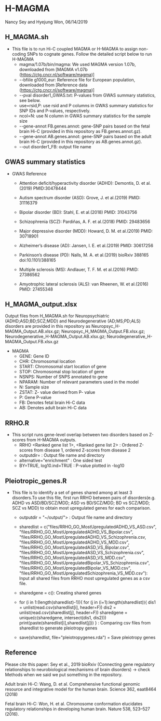 # H-MAGMA
Nancy Sey and Hyejung Won, 06/14/2019

## H_MAGMA.sh
* This file is to run Hi-C coupled MAGMA or H-MAGMA to assign non-coding SNPs to cognate genes. Follow the detailed script below to run H-MAGMA
   - magma/1.07b/bin/magma: We used MAGMA version 1.07b, downloaded from [MAGMA v1.07b (https://ctg.cncr.nl/software/magma)]
   - --bfiile g1000_eur: Reference file for European population, downloaded from [Reference data (https://ctg.cncr.nl/software/magma)]
   - --pval disorder1_GWAS.txt: P-values from GWAS summary statistics, see below. 
   - use=rsid,P: use rsid and P columns in GWAS summary statistics for SNP IDs and P-values, respectively.
   - ncol=N: use N column in GWAS summary statistics for the sample size
   - --gene-annot FB.genes.annot: gene-SNP pairs based on the fetal brain Hi-C (provided in this repository as    FB.genes.annot.gz).
   - --gene-annot AB.genes.annot: gene-SNP pairs based on the adult brain Hi-C (provided in this repository as AB.genes.annot.gz).
   - --out disorder1_FB: output file name

## GWAS summary statistics
* GWAS Reference
   - Attention deficit/hyperactivity disorder (ADHD): Demontis, D. et al.(2019) PMID:30478444	

   - Autism spectrum disorder (ASD): Grove, J. et al.(2019) PMID: 31116379 

   - Bipolar disorder (BD): Stahl, E. et al.(2018) PMID: 31043756

   - Schizophrenia (SCZ): Pardiñas, A. F. et al.(2018) PMID: 29483656 

   - Major depressive disorder (MDD): Howard, D. M. et al.(2019) PMID: 30718901 

   - Alzheimer’s disease (AD): Jansen, I. E. et al.(2019) PMID: 30617256
 
   - Parkinson’s disease (PD): Nalls, M. A. et al.(2019) bioRxiv 388165 doi:10.1101/388165

   - Multiple sclerosis (MS): Andlauer, T. F. M. et al.(2016) PMID: 27386562

   - Amyotrophic lateral sclerosis (ALS): van Rheenen, W. et al.(2016) PMID: 27455348


## H_MAGMA_output.xlsx 
Output files from H_MAGMA.sh for Neuropsychiatric (ADHD;ASD;BD;SCZ;MDD) and Neurodegenerative (AD;MS;PD;ALS) disorders  are provided in this repository as Neuropsyc_H-MAGMA_Output.AB.xlsx.gz; Neuropsyc_H_MAGMA_Output.FB.xlsx.gz; Neurodegenerative_H-MAGMA_Output.AB.xlsx.gz; Neurodegenerative_H-MAGMA_Output.FB.xlsx.gz
* MAGMA
   - GENE: Gene ID
   - CHR: Chromosomal location
   - START: Chromosomal start location of gene
   - STOP: Chromosomal stop location of gene
   - NSNPS: Number of SNPS annotated to gene
   - NPARAM: Number of relevant parameters used in the model
   - N: Sample size
   - ZSTAT: Z- value derived from P- value
   - P: Gene P-value 
   - FB: Denotes fetal brain Hi-C data
   - AB: Denotes adult brain Hi-C data

## RRHO.R
* This script runs gene-level overlap between two disorders based on Z-scores from H-MAGMA outputs.
   -  RRHO <Ranked gene list 1>, <Ranked gene list 2> : Ordered Z-scores from disease 1, ordered Z-scores from disease 2
   -  outputdir= <output directory> : Output file name and directory
   - alternative="enrichment" : One sided test 
   -  BY=TRUE, log10.ind=TRUE : P-value plotted in -log10

## Pleiotropic_genes.R
* This file is to identify a set of genes shared among at least 3 disorders.To use this file, first run RRHO between pairs of disorders(e.g. ADHD vs ASD/BD/SCZ/MDD; ASD vs BD/SCZ/MDD; BD vs SCZ/MDD; SCZ vs MDD)  to obtain most upregulated genes for each comparison. 
   - outputdir = "~/output/"> : Output file name and directory
   - sharedlist = c("files/RRHO_GO_MostUpregulatedADHD_VS_ASD.csv",
               "files/RRHO_GO_MostUpregulatedADHD_VS_Bipolar.csv",
               "files/RRHO_GO_MostUpregulatedADHD_VS_Schizophrenia.csv,
               "files/RRHO_GO_MostUpregulatedADHD_VS_MDD.csv",
               "files/RRHO_GO_MostUpregulatedASD_VS_Bipolar.csv",
               "files/RRHO_GO_MostUpregulatedASD_VS_Schizophrenia.csv",
               "files/RRHO_GO_MostUpregulatedASD_VS_MDD.csv",
               "files/RRHO_GO_MostUpregulatedBipolar_VS_Schizophrenia.csv",
               "files/RRHO_GO_MostUpregulatedBipolar_VS_MDD.csv",
               "files/RRHO_GO_MostUpregulatedSchizophrenia_VS_MDD.csv"): Input all shared files from RRHO most upregulated genes as a csv file.
               
   - sharedgene = c(): Creating shared genes
   -  for (i in 1:(length(sharedlist)-1)){
          for (j in (i+1):length(sharedlist)){
        dis1 = unlist(read.csv(sharedlist[i], header=F))
        dis2 = unlist(read.csv(sharedlist[j], header=F))
        sharedgene = unique(c(sharedgene, intersect(dis1, dis2)))
        print(paste(sharedlist[i],sharedlist[j]))
    } : Comparing csv files from sharedlist to generate pleiotropy genes
  - save(sharedlist, file="pleiotropygenes.rda") = Save pleiotropy genes
   
   

## Reference
Please cite this paper: Sey et al., 2019 bioRxiv (Connecting gene regulatory relationships to neurobiological mechanisms of brain disorders) -> check Methods when we said we put something in the repository. 

Adult brain Hi-C: Wang, D. et al. Comprehensive functional genomic resource and integrative model for the human brain. Science 362, eaat8464 (2018)

Fetal brain Hi-C: Won, H. et al. Chromosome conformation elucidates regulatory relationships in developing human brain. Nature 538, 523–527 (2016).





